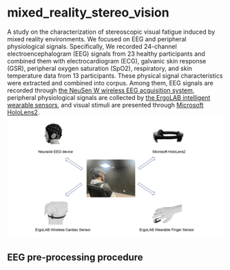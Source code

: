 # mixed_reality_stereo_vision
A study on the characterization of stereoscopic visual fatigue induced by mixed reality environments. We focused on EEG and peripheral physiological signals. Specifically, We recorded 24-channel electroencephalogram (EEG) signals from 23 healthy participants and combined them with electrocardiogram (ECG), galvanic skin response (GSR), peripheral oxygen saturation (SpO2), respiratory, and skin temperature data from 13 participants. These physical signal characteristics were extracted and combined into corpus. Among them, EEG signals are recorded through [the NeuSen W wireless EEG acquisition system](http://www.neuracle.cn/), peripheral physiological signals are collected by [the ErgoLAB intelligent wearable sensors](https://resources.ergolab.cn/), and visual stimuli are presented through [Microsoft HoloLens2](https://www.insight.com/en_US/shop/partner/microsoft/hardware/hololens.html).
 ![image](https://github.com/taochunguang2022/mixed_reality_stereo_vision/blob/main/device.jpg)
## EEG pre-processing procedure
